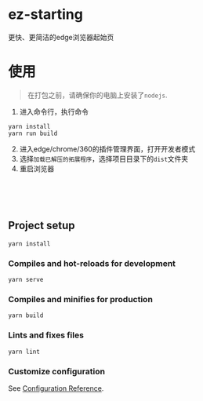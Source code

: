 # ez-starting
更快、更简洁的edge浏览器起始页

# 使用

> 在打包之前，请确保你的电脑上安装了`nodejs`.

1. 进入命令行，执行命令
```
yarn install
yarn run build
```
2. 进入edge/chrome/360的插件管理界面，打开开发者模式
3. 选择`加载已解压的拓展程序`，选择项目目录下的`dist`文件夹
4. 重启浏览器

<br/><br/><br/>

## Project setup
```
yarn install
```

### Compiles and hot-reloads for development
```
yarn serve
```

### Compiles and minifies for production
```
yarn build
```

### Lints and fixes files
```
yarn lint
```

### Customize configuration
See [Configuration Reference](https://cli.vuejs.org/config/).
